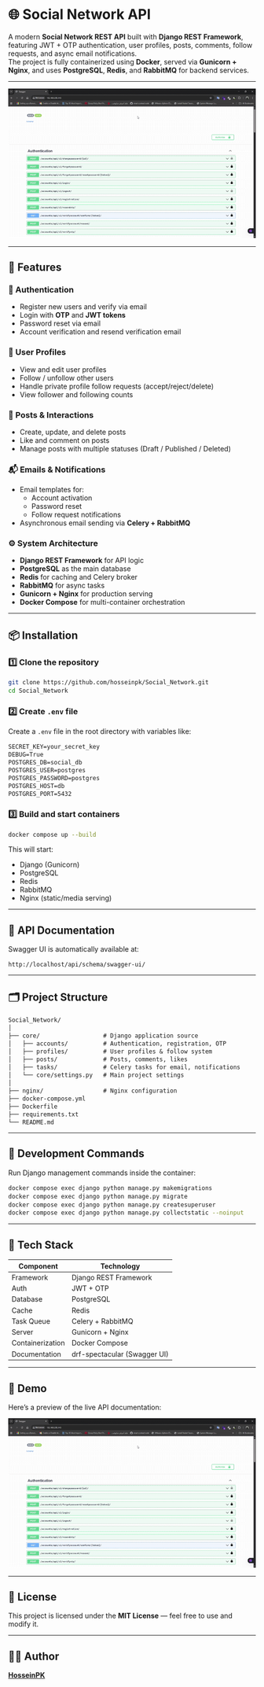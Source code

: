 # 🌐 Social Network API

A modern **Social Network REST API** built with **Django REST Framework**, featuring JWT + OTP authentication, user profiles, posts, comments, follow requests, and async email notifications.  
The project is fully containerized using **Docker**, served via **Gunicorn + Nginx**, and uses **PostgreSQL**, **Redis**, and **RabbitMQ** for backend services.

---

![Demo](./ezgif-16cd5b19917ef6.gif)

---

## 🚀 Features

### 🔐 Authentication
- Register new users and verify via email
- Login with **OTP** and **JWT tokens**
- Password reset via email
- Account verification and resend verification email

### 👤 User Profiles
- View and edit user profiles
- Follow / unfollow other users
- Handle private profile follow requests (accept/reject/delete)
- View follower and following counts

### 📝 Posts & Interactions
- Create, update, and delete posts
- Like and comment on posts
- Manage posts with multiple statuses (Draft / Published / Deleted)

### 📬 Emails & Notifications
- Email templates for:
  - Account activation
  - Password reset
  - Follow request notifications  
- Asynchronous email sending via **Celery + RabbitMQ**

### ⚙️ System Architecture
- **Django REST Framework** for API logic  
- **PostgreSQL** as the main database  
- **Redis** for caching and Celery broker  
- **RabbitMQ** for async tasks  
- **Gunicorn + Nginx** for production serving  
- **Docker Compose** for multi-container orchestration  

---

## 📦 Installation

### 1️⃣ Clone the repository
```bash
git clone https://github.com/hosseinpk/Social_Network.git
cd Social_Network
```

### 2️⃣ Create `.env` file
Create a `.env` file in the root directory with variables like:
```env
SECRET_KEY=your_secret_key
DEBUG=True
POSTGRES_DB=social_db
POSTGRES_USER=postgres
POSTGRES_PASSWORD=postgres
POSTGRES_HOST=db
POSTGRES_PORT=5432
```

### 3️⃣ Build and start containers
```bash
docker compose up --build
```

This will start:
- Django (Gunicorn)
- PostgreSQL
- Redis
- RabbitMQ
- Nginx (static/media serving)

---

## 🧠 API Documentation

Swagger UI is automatically available at:
```
http://localhost/api/schema/swagger-ui/
```

---

## 🗂️ Project Structure
```
Social_Network/
│
├── core/                  # Django application source
│   ├── accounts/          # Authentication, registration, OTP
│   ├── profiles/          # User profiles & follow system
│   ├── posts/             # Posts, comments, likes
│   ├── tasks/             # Celery tasks for email, notifications
│   └── core/settings.py   # Main project settings
│
├── nginx/                 # Nginx configuration
├── docker-compose.yml
├── Dockerfile
├── requirements.txt
└── README.md
```

---

## 🧪 Development Commands
Run Django management commands inside the container:
```bash
docker compose exec django python manage.py makemigrations
docker compose exec django python manage.py migrate
docker compose exec django python manage.py createsuperuser
docker compose exec django python manage.py collectstatic --noinput
```

---

## 🧰 Tech Stack

| Component | Technology |
|------------|-------------|
| Framework | Django REST Framework |
| Auth | JWT + OTP |
| Database | PostgreSQL |
| Cache | Redis |
| Task Queue | Celery + RabbitMQ |
| Server | Gunicorn + Nginx |
| Containerization | Docker Compose |
| Documentation | drf-spectacular (Swagger UI) |

---

## 📸 Demo

Here’s a preview of the live API documentation:

![Swagger Demo](./ezgif-16cd5b19917ef6.gif)

---

## 📄 License
This project is licensed under the **MIT License** — feel free to use and modify it.

---

## 👨‍💻 Author
**[HosseinPK](https://github.com/hosseinpk)**  


